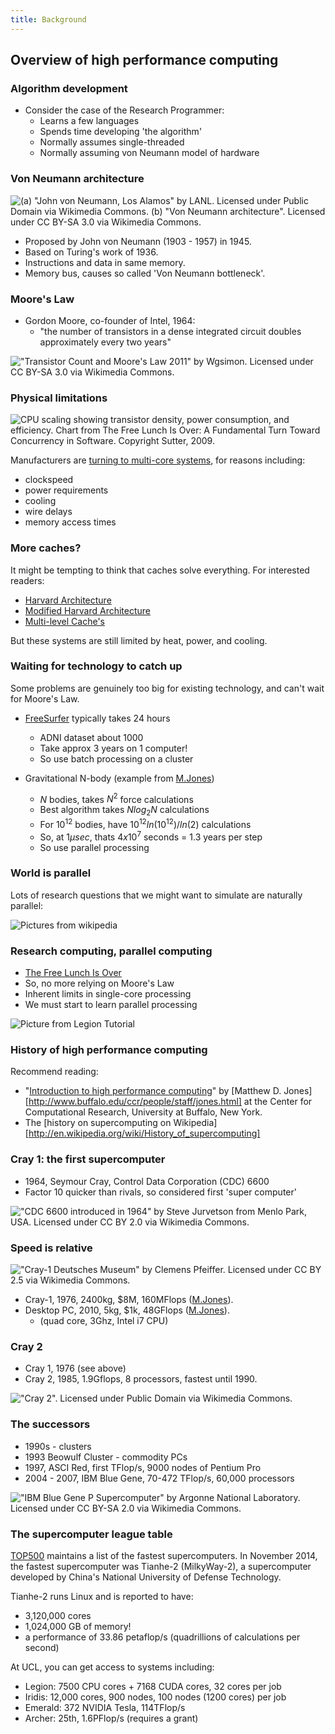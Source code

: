 ```yaml
---
title: Background
---
```


## Overview of high performance computing

### Algorithm development
 
* Consider the case of the Research Programmer:
    * Learns a few languages
    * Spends time developing 'the algorithm'
    * Normally assumes single-threaded
    * Normally assuming von Neumann model of hardware

### Von Neumann architecture

![(a) "John von Neumann, Los Alamos" by LANL. Licensed under Public Domain via Wikimedia Commons. (b) "Von Neumann architecture". Licensed under CC BY-SA 3.0 via Wikimedia Commons.](session04/figures/VonNeumannCombined)

* Proposed by John von Neumann (1903 - 1957) in 1945.
* Based on Turing's work of 1936.
* Instructions and data in same memory.
* Memory bus, causes so called 'Von Neumann bottleneck'.

### Moore's Law

* Gordon Moore, co-founder of Intel, 1964:
    * "the number of transistors in a dense integrated circuit doubles approximately every two years"

!["Transistor Count and Moore's Law 2011" by Wgsimon. Licensed under CC BY-SA 3.0 via Wikimedia Commons.](session04/figures/TransistorCount.png)


### Physical limitations

![CPU scaling showing transistor density, power consumption, and efficiency. Chart from The Free Lunch Is Over: A Fundamental Turn Toward Concurrency in Software. Copyright Sutter, 2009.](session04/figures/CPUPerf)

Manufacturers are [turning to multi-core systems](http://www.gotw.ca/publications/concurrency-ddj.htm), for reasons including:
- clockspeed
- power requirements
- cooling
- wire delays
- memory access times
 

### More caches?

It might be tempting to think that caches solve everything. For interested readers:

- [Harvard Architecture][WikipediaHarvardArch]
- [Modified Harvard Architecture][WikipediaModifiedHarvardArch]
- [Multi-level Cache's][WikipediaCache]

But these systems are still limited by heat, power, and cooling.

### Waiting for technology to catch up

Some problems are genuinely too big for existing technology, and can't wait for Moore's Law.

- [FreeSurfer][FreeSurfer] typically takes 24 hours
    + ADNI dataset about 1000
    + Take approx 3 years on 1 computer!
    + So use batch processing on a cluster

- Gravitational N-body (example from [M.Jones][MJonesTutorial])
    + $N$ bodies, takes $N^2$ force calculations
    + Best algorithm takes $Nlog_2N$ calculations
    + For $10^{12}$ bodies, have $10^{12}ln(10^{12})/ln(2)$ calculations
    + So, at $1 \mu sec$, thats $4 x 10^7$ seconds = 1.3 years per step
    + So use parallel processing

### World is parallel

Lots of research questions that we might want to simulate are naturally parallel:

![Pictures from wikipedia](session04/figures/ParallelComputingExamples)

### Research computing, parallel computing

- [The Free Lunch Is Over][HerbFreeLunch]
- So, no more relying on Moore's Law
- Inherent limits in single-core processing
- We must start to learn parallel processing

![Picture from Legion Tutorial](session04/figures/noaaforcast)

### History of high performance computing

Recommend reading:
- "[Introduction to high performance computing](http://www.buffalo.edu/content/www/ccr/support/training-resources/tutorials/advanced-topics--e-g--mpi--gpgpu--openmp--etc--/2011-01---introduction-to-hpc--hpc-1-/_jcr_content/par/download/file.res/introHPC-handout-2x2.pdf)" by [Matthew D. Jones][http://www.buffalo.edu/ccr/people/staff/jones.html] at the Center for Computational Research, University at Buffalo, New York.
- The [history on supercomputing on Wikipedia][http://en.wikipedia.org/wiki/History_of_supercomputing]
    
### Cray 1: the first supercomputer
    
- 1964, Seymour Cray, Control Data Corporation (CDC) 6600
- Factor 10 quicker than rivals, so considered first 'super computer'

!["CDC 6600 introduced in 1964" by Steve Jurvetson from Menlo Park, USA. Licensed under CC BY 2.0 via Wikimedia Commons.](session04/figures/CDC6600.png)

### Speed is relative

!["Cray-1 Deutsches Museum" by Clemens Pfeiffer. Licensed under CC BY 2.5 via Wikimedia Commons.](session04/figures/Cray1.png)
    
* Cray-1, 1976, 2400kg, $8M, 160MFlops ([M.Jones][MJonesTutorial]).
* Desktop PC, 2010, 5kg, $1k, 48GFlops ([M.Jones][MJonesTutorial]).
    * (quad core, 3Ghz, Intel i7 CPU)
    
### Cray 2

- Cray 1, 1976 (see above)
- Cray 2, 1985, 1.9Gflops, 8 processors, fastest until 1990.

!["Cray 2". Licensed under Public Domain via Wikimedia Commons.](session04/figures/Cray2.png)

### The successors

* 1990s - clusters
* 1993 Beowulf Cluster - commodity PCs
* 1997, ASCI Red, first TFlop/s, 9000 nodes of Pentium Pro
* 2004 - 2007, IBM Blue Gene, 70-472 TFlop/s, 60,000 processors

!["IBM Blue Gene P Supercomputer" by Argonne National Laboratory. Licensed under CC BY-SA 2.0 via Wikimedia Commons.](session04/figures/IBM_Blue_Gene.png)

### The supercomputer league table

[TOP500](http://top500.org) maintains a list of the fastest supercomputers. In November 2014, the fastest supercomputer was Tianhe-2 (MilkyWay-2), a supercomputer developed by China's National University of Defense Technology.

Tianhe-2 runs Linux and is reported to have:

- 3,120,000 cores
- 1,024,000 GB of memory!
- a performance of 33.86 petaflop/s (quadrillions of calculations per second)

At UCL, you can get access to systems including:

- Legion: 7500 CPU cores + 7168 CUDA cores, 32 cores per job
- Iridis: 12,000 cores, 900 nodes, 100 nodes (1200 cores) per job
- Emerald: 372 NVIDIA Tesla, 114TFlop/s
- Archer: 25th, 1.6PFlop/s (requires a grant)
    
[MJonesTutorial]: http://www.buffalo.edu/content/www/ccr/support/training-resources/tutorials/advanced-topics--e-g--mpi--gpgpu--openmp--etc--/2011-01---introduction-to-hpc--hpc-1-/_jcr_content/par/download/file.res/introHPC-handout-2x2.pdf
[WikipediaHarvardArch]: http://en.wikipedia.org/wiki/Harvard_architecture
[WikipediaModifiedHarvardArch]: http://en.wikipedia.org/wiki/Modified_Harvard_architecture
[WikipediaCache]: http://en.wikipedia.org/wiki/CPU_cache
[HerbFreeLunch]: http://www.gotw.ca/publications/concurrency-ddj.htm
[WikipediaHistory]: http://en.wikipedia.org/wiki/History_of_supercomputing
[FreeSurfer]: http://freesurfer.net/